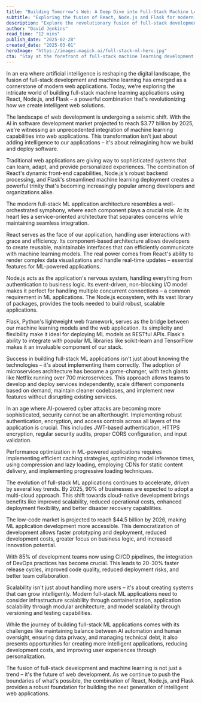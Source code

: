 ```yaml
---
title: "Building Tomorrow's Web: A Deep Dive into Full-Stack Machine Learning Applications"
subtitle: "Exploring the fusion of React, Node.js and Flask for modern AI-powered web applications"
description: "Explore the revolutionary fusion of full-stack development and machine learning using React, Node.js, and Flask. Learn how this powerful combination is reshaping web development with AI capabilities, microservices architecture, and cloud-native solutions."
author: "David Jenkins"
read_time: "12 mins"
publish_date: "2025-02-28"
created_date: "2025-03-01"
heroImage: "https://images.magick.ai/full-stack-ml-hero.jpg"
cta: "Stay at the forefront of full-stack machine learning development - follow us on LinkedIn for regular insights, best practices, and emerging trends in AI-powered web applications."
---
```


In an era where artificial intelligence is reshaping the digital landscape, the fusion of full-stack development and machine learning has emerged as a cornerstone of modern web applications. Today, we're exploring the intricate world of building full-stack machine learning applications using React, Node.js, and Flask – a powerful combination that's revolutionizing how we create intelligent web solutions.

The landscape of web development is undergoing a seismic shift. With the AI in software development market projected to reach $3.77 billion by 2025, we're witnessing an unprecedented integration of machine learning capabilities into web applications. This transformation isn't just about adding intelligence to our applications – it's about reimagining how we build and deploy software.

Traditional web applications are giving way to sophisticated systems that can learn, adapt, and provide personalized experiences. The combination of React's dynamic front-end capabilities, Node.js's robust backend processing, and Flask's streamlined machine learning deployment creates a powerful trinity that's becoming increasingly popular among developers and organizations alike.

The modern full-stack ML application architecture resembles a well-orchestrated symphony, where each component plays a crucial role. At its heart lies a service-oriented architecture that separates concerns while maintaining seamless integration.

React serves as the face of our application, handling user interactions with grace and efficiency. Its component-based architecture allows developers to create reusable, maintainable interfaces that can efficiently communicate with machine learning models. The real power comes from React's ability to render complex data visualizations and handle real-time updates – essential features for ML-powered applications.

Node.js acts as the application's nervous system, handling everything from authentication to business logic. Its event-driven, non-blocking I/O model makes it perfect for handling multiple concurrent connections – a common requirement in ML applications. The Node.js ecosystem, with its vast library of packages, provides the tools needed to build robust, scalable applications.

Flask, Python's lightweight web framework, serves as the bridge between our machine learning models and the web application. Its simplicity and flexibility make it ideal for deploying ML models as RESTful APIs. Flask's ability to integrate with popular ML libraries like scikit-learn and TensorFlow makes it an invaluable component of our stack.

Success in building full-stack ML applications isn't just about knowing the technologies – it's about implementing them correctly. The adoption of microservices architecture has become a game-changer, with tech giants like Netflix running over 700 microservices. This approach allows teams to develop and deploy services independently, scale different components based on demand, maintain cleaner codebases, and implement new features without disrupting existing services.

In an age where AI-powered cyber attacks are becoming more sophisticated, security cannot be an afterthought. Implementing robust authentication, encryption, and access controls across all layers of the application is crucial. This includes JWT-based authentication, HTTPS encryption, regular security audits, proper CORS configuration, and input validation.

Performance optimization in ML-powered applications requires implementing efficient caching strategies, optimizing model inference times, using compression and lazy loading, employing CDNs for static content delivery, and implementing progressive loading techniques.

The evolution of full-stack ML applications continues to accelerate, driven by several key trends. By 2025, 90% of businesses are expected to adopt a multi-cloud approach. This shift towards cloud-native development brings benefits like improved scalability, reduced operational costs, enhanced deployment flexibility, and better disaster recovery capabilities.

The low-code market is projected to reach $44.5 billion by 2026, making ML application development more accessible. This democratization of development allows faster prototyping and deployment, reduced development costs, greater focus on business logic, and increased innovation potential.

With 85% of development teams now using CI/CD pipelines, the integration of DevOps practices has become crucial. This leads to 20-30% faster release cycles, improved code quality, reduced deployment risks, and better team collaboration.

Scalability isn't just about handling more users – it's about creating systems that can grow intelligently. Modern full-stack ML applications need to consider infrastructure scalability through containerization, application scalability through modular architecture, and model scalability through versioning and testing capabilities.

While the journey of building full-stack ML applications comes with its challenges like maintaining balance between AI automation and human oversight, ensuring data privacy, and managing technical debt, it also presents opportunities for creating more intelligent applications, reducing development costs, and improving user experiences through personalization.

The fusion of full-stack development and machine learning is not just a trend – it's the future of web development. As we continue to push the boundaries of what's possible, the combination of React, Node.js, and Flask provides a robust foundation for building the next generation of intelligent web applications.